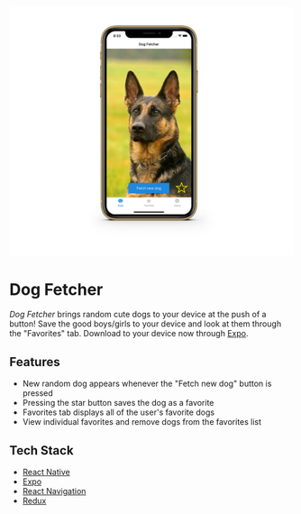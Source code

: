 ![Screenshot of Dog Fetch on an iPhone XR](./assets/images/dog-fetcher-iphone-xr.jpg)
# Dog Fetcher

_Dog Fetcher_ brings random cute dogs to your device at the push of a button! Save the good boys/girls to your device and look at them through the "Favorites" tab. Download to your device now through [Expo](https://expo.io/@derekhouck/dog-fetcher).

## Features

- New random dog appears whenever the "Fetch new dog" button is pressed
- Pressing the star button saves the dog as a favorite
- Favorites tab displays all of the user's favorite dogs
- View individual favorites and remove dogs from the favorites list

## Tech Stack

- [React Native](https://facebook.github.io/react-native/)
- [Expo](https://expo.io/)
- [React Navigation](https://reactnavigation.org/)
- [Redux](https://redux.js.org/)